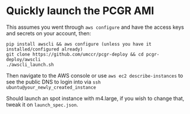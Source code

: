 Quickly launch the PCGR AMI
===========================

This assumes you went through `aws configure` and have the access keys and secrets on your account, then:

    pip install awscli && aws configure (unless you have it installed/configured already)
    git clone https://github.com/umccr/pcgr-deploy && cd pcgr-deploy/awscli
    ./awscli_launch.sh

Then navigate to the AWS console or use `aws ec2 describe-instances` to see the public DNS to login into via
`ssh ubuntu@your_newly_created_instance`

Should launch an spot instance with m4.large, if you wish to change that, tweak it on `launch_spec.json`.

